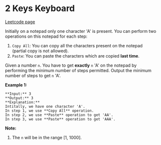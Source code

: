# 2 Keys Keyboard
[Leetcode page](https://leetcode.com/problems/2-keys-keyboard/description)

Initially on a notepad only one character 'A' is present. You can perform two
operations on this notepad for each step:

  1. `Copy All`: You can copy all the characters present on the notepad (partial copy is not allowed).
  2. `Paste`: You can paste the characters which are copied **last time**.

Given a number `n`. You have to get **exactly** `n` 'A' on the notepad by
performing the minimum number of steps permitted. Output the minimum number of
steps to get `n` 'A'.

**Example 1:**  

    
    
    **Input:** 3
    **Output:** 3
    **Explanation:**
    Intitally, we have one character 'A'.
    In step 1, we use **Copy All** operation.
    In step 2, we use **Paste** operation to get 'AA'.
    In step 3, we use **Paste** operation to get 'AAA'.
    

**Note:**  

  1. The `n` will be in the range [1, 1000].


